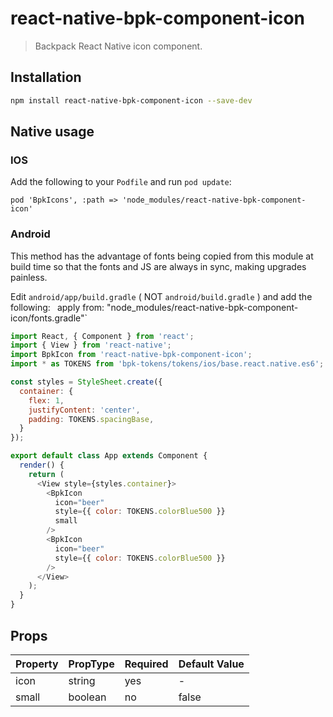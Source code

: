 # react-native-bpk-component-icon

> Backpack React Native icon component.

## Installation

```sh
npm install react-native-bpk-component-icon --save-dev
```

## Native usage

### IOS

Add the following to your `Podfile` and run `pod update`:

`pod 'BpkIcons', :path => 'node_modules/react-native-bpk-component-icon'`

### Android
This method has the advantage of fonts being copied from this module at build time so that the fonts and JS are always in sync, making upgrades painless.

Edit `android/app/build.gradle` ( NOT `android/build.gradle` ) and add the following:
`
`apply from: "node_modules/react-native-bpk-component-icon/fonts.gradle"`

```js
import React, { Component } from 'react';
import { View } from 'react-native';
import BpkIcon from 'react-native-bpk-component-icon';
import * as TOKENS from 'bpk-tokens/tokens/ios/base.react.native.es6';

const styles = StyleSheet.create({
  container: {
    flex: 1,
    justifyContent: 'center',
    padding: TOKENS.spacingBase,
  }
});

export default class App extends Component {
  render() {
    return (
      <View style={styles.container}>
        <BpkIcon
          icon="beer"
          style={{ color: TOKENS.colorBlue500 }}
          small
        />
        <BpkIcon
          icon="beer"
          style={{ color: TOKENS.colorBlue500 }}
        />
      </View>
    );
  }
}
```

## Props

| Property  | PropType  | Required | Default Value |
| --------- | --------- | -------- | ------------- |
| icon      | string    | yes      | -             |
| small     | boolean   | no       | false         |
